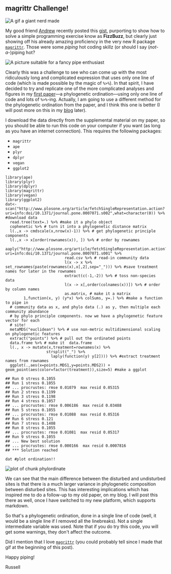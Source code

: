 magrittr Challenge!
-------------------

![A gif a giant nerd made](http://i.imgur.com/VjOYVpH.gif)

My good friend
[Andrew](https://www.zoology.ubc.ca/~macdonald/curious_interactions/)
recently posted this
[gist](https://gist.github.com/aammd/ba73669e90ea27b8af2f), purporting
to show how to solve a simple programming exercise know as **FizzBuzz**,
but clearly just showing off his already amazing proficiency in the very
new R package [`magrittr`](https://github.com/smbache/magrittr). Those
were some *piping* hot coding skillz (or should I say (*not-a-*)piping
hot?

![A picture suitable for a fancy pipe
enthusiast](http://media.giphy.com/media/7fLGzTYkX3hO8/giphy.gif)

Clearly this was a challenge to see who can come up with the most
ridiculously long and complicated expression that uses only one line of
code (which is made possible by the magic of `%>%`). In that spirit, I
have decided to try and replicate one of the more complicated analyses
and figures in my [first
paper](http://www.plosone.org/article/info%3Adoi%2F10.1371%2Fjournal.pone.0007071#pone-0007071-g005)—a
phylogenetic ordination—using only one line of code and lots of
`%>%`-ing. Actually, I am going to use a different method for the
phylogenetic ordination from the paper, and I think this one is better
(I will post more on this in my [blog](http://mepheoscience.com) later).

I download the data directly from the supplemental material on my paper,
so you should be able to run this code on your computer if you want (as
long as you have an internet connection). This requires the following
packages:

-   `magrittr`
-   `ape`
-   `plyr`
-   `dplyr`
-   `vegan`
-   `ggplot2`

<!-- -->

    library(ape)
    library(plyr)
    library(dplyr)
    library(magrittr)
    library(vegan)
    library(ggplot2)
    dat<-scan("http://www.plosone.org/article/fetchSingleRepresentation.action?uri=info:doi/10.1371/journal.pone.0007071.s002",what=character(0)) %>% #download data
      read.tree(text=.) %>% #make it a phylo object
      cophenetic %>% # turn it into a phylogenetic distance matrix
      l(.,x -> cmdscale(x,nrow(x)-1)) %>% # get phylogenetic principle components
      l(.,x -> x[order(rownames(x)), ]) %>% # order by rownames
      aaply("http://www.plosone.org/article/fetchSingleRepresentation.action?uri=info:doi/10.1371/journal.pone.0007071.s001" %>% 
                              read.csv %>% # read-in community data
                              l(x -> x %>% set_rownames(paste(rownames(x),x[,2],sep="_"))) %>% #save treatment names for later in the rownames
                              extract(c(-1,-2)) %>% # toss non-species data
                              l(x -> x[,order(colnames(x))]) %>% # order by column names
                              as.matrix, # make it a matrix
            1,function(x, y) (y*x) %>% colSums, y=.) %>% #make a function to pipe in 
      # community data as x, and phylo data (.) as y, then multiple each community abundance
      # by phylo principle components. now we have a phylogenetic feature vector for each
      # site!
      metaMDS("euclidean") %>% # use non-metric multidimensional scaling on phylogenetic features
      extract("points") %>% # pull out the ordinated points
      data.frame %>% # make it  data.frame
      l(., x -> mutate(x,treatment=rownames(x) %>%
                      strsplit("_") %>% 
                        laply(function(y) y[2]))) %>% #extract treatment names from rownames
      ggplot(.,aes(x=points.MDS1,y=points.MDS2)) + geom_point(aes(color=factor(treatment)),size=5) #make a ggplot

    ## Run 0 stress 0.1055 
    ## Run 1 stress 0.1055 
    ## ... procrustes: rmse 0.01079  max resid 0.05315 
    ## Run 2 stress 0.1199 
    ## Run 3 stress 0.1198 
    ## Run 4 stress 0.1057 
    ## ... procrustes: rmse 0.006186  max resid 0.03488 
    ## Run 5 stress 0.1055 
    ## ... procrustes: rmse 0.01088  max resid 0.05316 
    ## Run 6 stress 0.121 
    ## Run 7 stress 0.1408 
    ## Run 8 stress 0.1055 
    ## ... procrustes: rmse 0.01081  max resid 0.05317 
    ## Run 9 stress 0.1055 
    ## ... New best solution
    ## ... procrustes: rmse 0.000166  max resid 0.0007816 
    ## *** Solution reached

    dat #plot ordination!!

![plot of chunk phylordinate](http://i.imgur.com/shwE6ON.png)

We can see that the main difference between the disturbed and
undisturbed sites is that there is a much larger variance in
phylogenetic composition between disturbed sites. This has interesting
implications which has inspired me to do a follow-up to my old paper, on
my blog. I will post this there as well, once I have switched to my new
platform, which supports markdown.

So that's a phylogenetic ordination, done in a single line of code
(well, it would be a single line if I removed all the linebreaks). Not a
single intermediate variable was used. Note that if you do try this
code, you will get some warnings, they don't affect the outcome.

Did I mention that I love
[`magrittr`](https://github.com/smbache/magrittr) (you could probably
tell since I made that gif at the beginning of this post).

Happy piping!

Russell
